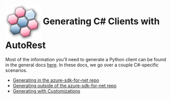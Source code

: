 # <img align="center" src="../images/logo.png">  Generating C# Clients with AutoRest

Most of the information you'll need to generate a Python client can be found in the general docs [here][general]. In these docs, we go over a couple C#-specific scenarios.

* [Generating in the azure-sdk-for-net repo][generate_with_sdk_repo]
* [Generating outside of the azure-sdk-for-net repo][generate_without_sdk_repo]
* [Generating with Customizations][customizations]

<!-- LINKS -->
[general]: https://github.com/Azure/autorest/tree/master/docs/generate/readme.md
[generate_with_sdk_repo]: ./generate_with_sdk_repo.md
[generate_without_sdk_repo]: ./generate_without_sdk_repo.md
[customizations]: ./customizations.md